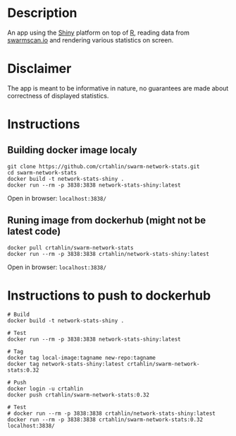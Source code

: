 # Description

An app using the [Shiny](https://www.shinyapps.io/) platform on top of [R](https://cran.r-project.org/), reading data from [swarmscan.io](https://swarmscan.io/) and rendering various statistics on screen.

# Disclaimer

The app is meant to be informative in nature, no guarantees are made about correctness of displayed statistics.

# Instructions

## Building docker image localy
```
git clone https://github.com/crtahlin/swarm-network-stats.git
cd swarm-network-stats
docker build -t network-stats-shiny .
docker run --rm -p 3838:3838 network-stats-shiny:latest
```

Open in browser: `localhost:3838/`


## Runing image from dockerhub (might not be latest code)
```
docker pull crtahlin/swarm-network-stats
docker run --rm -p 3838:3838 crtahlin/network-stats-shiny:latest
```

Open in browser: `localhost:3838/`

# Instructions to push to dockerhub

```
# Build
docker build -t network-stats-shiny .

# Test
docker run --rm -p 3838:3838 network-stats-shiny:latest

# Tag
docker tag local-image:tagname new-repo:tagname
docker tag network-stats-shiny:latest crtahlin/swarm-network-stats:0.32

# Push
docker login -u crtahlin
docker push crtahlin/swarm-network-stats:0.32

# Test
# docker run --rm -p 3838:3838 crtahlin/network-stats-shiny:latest
docker run --rm -p 3838:3838 crtahlin/swarm-network-stats:0.32
localhost:3838/
``` 

